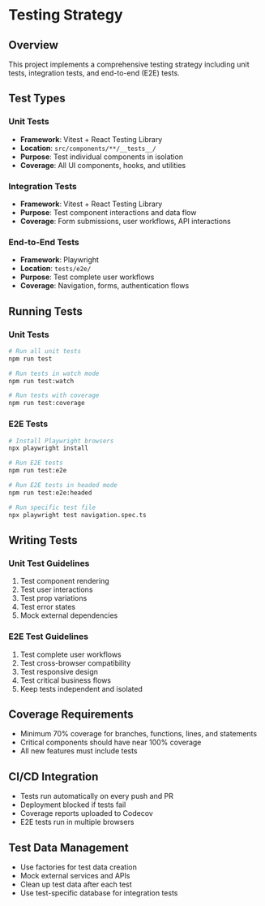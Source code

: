 
# Testing Strategy

## Overview
This project implements a comprehensive testing strategy including unit tests, integration tests, and end-to-end (E2E) tests.

## Test Types

### Unit Tests
- **Framework**: Vitest + React Testing Library
- **Location**: `src/components/**/__tests__/`
- **Purpose**: Test individual components in isolation
- **Coverage**: All UI components, hooks, and utilities

### Integration Tests
- **Framework**: Vitest + React Testing Library
- **Purpose**: Test component interactions and data flow
- **Coverage**: Form submissions, user workflows, API interactions

### End-to-End Tests
- **Framework**: Playwright
- **Location**: `tests/e2e/`
- **Purpose**: Test complete user workflows
- **Coverage**: Navigation, forms, authentication flows

## Running Tests

### Unit Tests
```bash
# Run all unit tests
npm run test

# Run tests in watch mode
npm run test:watch

# Run tests with coverage
npm run test:coverage
```

### E2E Tests
```bash
# Install Playwright browsers
npx playwright install

# Run E2E tests
npm run test:e2e

# Run E2E tests in headed mode
npm run test:e2e:headed

# Run specific test file
npx playwright test navigation.spec.ts
```

## Writing Tests

### Unit Test Guidelines
1. Test component rendering
2. Test user interactions
3. Test prop variations
4. Test error states
5. Mock external dependencies

### E2E Test Guidelines
1. Test complete user workflows
2. Test cross-browser compatibility
3. Test responsive design
4. Test critical business flows
5. Keep tests independent and isolated

## Coverage Requirements
- Minimum 70% coverage for branches, functions, lines, and statements
- Critical components should have near 100% coverage
- All new features must include tests

## CI/CD Integration
- Tests run automatically on every push and PR
- Deployment blocked if tests fail
- Coverage reports uploaded to Codecov
- E2E tests run in multiple browsers

## Test Data Management
- Use factories for test data creation
- Mock external services and APIs
- Clean up test data after each test
- Use test-specific database for integration tests
